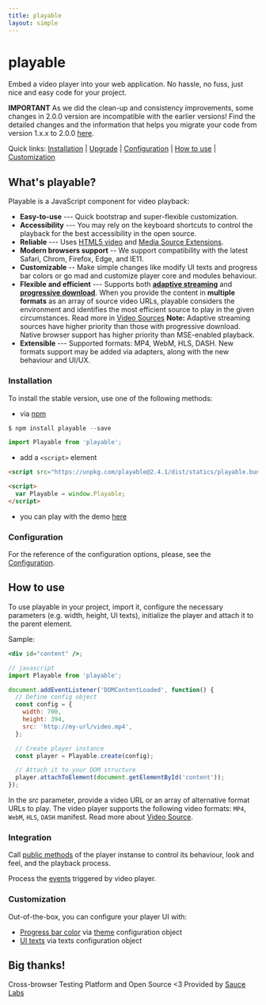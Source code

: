 ```yaml
---
title: playable
layout: simple
---
```


# playable

<aside class="notice">
Embed a video player into your web application. No hassle, no fuss, just nice and easy code for your project.
</aside>

**IMPORTANT** As we did the clean-up and consistency improvements, some changes in 2.0.0 version are incompatible with the earlier versions! Find the detailed changes and the information that helps you migrate your code from version 1.x.x to 2.0.0 [here](/migration).

<playable-demo></playable-demo>

Quick links: [Installation](/#installation) | [Upgrade](/#upgrade) | [Configuration](/player-config) | [How to use](/#how-to-use) | [Customization](/#customization)

## What's playable?

Playable is a JavaScript component for video playback:

- **Easy-to-use** --- Quick bootstrap and super-flexible customization.
- **Accessibility** --- You may rely on the keyboard shortcuts to control the playback for the best accessibility in the open source.
- **Reliable** --- Uses [HTML5 video](https://www.w3schools.com/html/html5_video.asp) and [Media Source Extensions](https://www.w3.org/TR/media-source/).
- **Modern browsers support** -- We support compatibility with the latest Safari, Chrom, Firefox, Edge, and IE11.
- **Customizable** -- Make simple changes like modify UI texts and progress bar colors or go mad and customize player core and modules behaviour.
- **Flexible** **and efficient** --- Supports both [**adaptive streaming**](https://en.wikipedia.org/wiki/Adaptive_bitrate_streaming) and [**progressive download**](https://en.wikipedia.org/wiki/Progressive_download). When you provide the content in **multiple formats** as an array of source video URLs, playable considers the environment and identifies the most efficient source to play in the given circumstances. Read more in [Video Sources](/video-source)
  **Note:** Adaptive streaming sources have higher priority than those with progressive download. Native browser support has higher priority than MSE-enabled playback.
- **Extensible** --- Supported formats: MP4, WebM, HLS, DASH. New formats support may be added via adapters, along with the new behaviour and UI/UX.

### Installation

To install the stable version, use one of the following methods:

- via [npm](https://www.npmjs.com/package/playable)

```javascript
$ npm install playable --save

import Playable from 'playable';
```

- add a `<script>` element

```html
<script src="https://unpkg.com/playable@2.4.1/dist/statics/playable.bundle.min.js"></script>

<script>
  var Playable = window.Playable;
</script>
```

- you can play with the demo [here](https://jsfiddle.net/bodia/to0r65f4/)

### Configuration

For the reference of the configuration options, please, see the [Configuration](/player-config).

## How to use

To use playable in your project, import it, configure the necessary parameters (e.g. width, height, UI texts), initialize the player and attach it to the parent element.

Sample:

```jsx
<div id="content" />;

// javascript
import Playable from 'playable';

document.addEventListener('DOMContentLoaded', function() {
  // Define config object
  const config = {
    width: 700,
    height: 394,
    src: 'http://my-url/video.mp4',
  };

  // Create player instance
  const player = Playable.create(config);

  // Attach it to your DOM structure
  player.attachToElement(document.getElementById('content'));
});
```

In the _src_ parameter, provide a video URL or an array of alternative format URLs to play. The video player supports the following video formats: `MP4`, `WebM`, `HLS`, `DASH` manifest. Read more about [Video Source](/video-source).

### Integration

Call [public methods](/api) of the player instanse to control its behaviour, look and feel, and the playback process.

Process the [events](/events) triggered by video player.

### Customization

Out-of-the-box, you can configure your player UI with:

- [Progress bar color](/themes) via [theme](/themes) configuration object
- [UI texts](/player-texts) via texts configuration object

## Big thanks!

Cross-browser Testing Platform and Open Source <3 Provided by [Sauce Labs][homepage]

[homepage]: https://saucelabs.com
